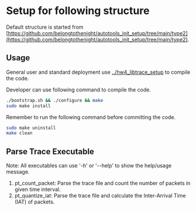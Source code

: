 # Setup for following structure

Default structure is started from [https://github.com/belongtothenight/autotools_init_setup/tree/main/type2](https://github.com/belongtothenight/autotools_init_setup/tree/main/type2).

## Usage

General user and standard deployment use [../hw4_libtrace_setup](../hw4_libtrace_setup) to compile the code.

Developer can use following command to compile the code.

```bash
./bootstrap.sh && ./configure && make
sudo make install
```

Remember to run the following command before committing the code.

```bash
sudo make uninstall
make clean
```

## Parse Trace Executable

Note: All executables can use '-h' or '--help' to show the help/usage message.

1. pt_count_packet: Parse the trace file and count the number of packets in given time interval.
2. pt_quantize_iat: Parse the trace file and calculate the Inter-Arrival Time (IAT) of packets.
